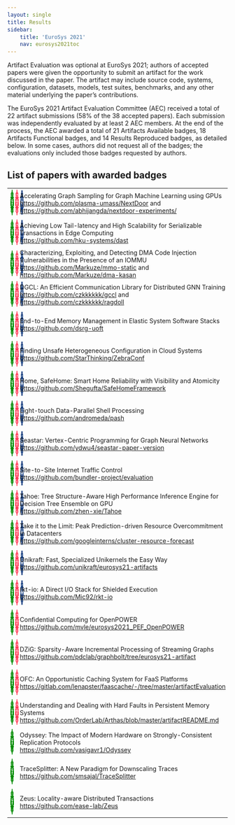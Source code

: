 ```yaml
---
layout: single
title: Results
sidebar:
    title: 'EuroSys 2021'
    nav: eurosys2021toc
---
```


Artifact Evaluation was optional at EuroSys 2021; authors of accepted papers were given the
opportunity to submit an artifact for the work discussed in the paper. The artifact may include
source code, systems, configuration, datasets, models, test suites, benchmarks, and any other
material underlying the paper’s contributions. 

The EuroSys 2021 Artifact Evaluation Committee (AEC) received a total of 22 artifact submissions
(58% of the 38 accepted papers). Each submission was independently evaluated by at least 2 AEC
members. At the end of the process, the AEC awarded a total of 21 Artifacts Available badges, 18
Artifacts Functional badges, and 14 Results Reproduced badges, as detailed below. In some cases,
authors did not request all of the badges; the evaluations only included those badges requested by
authors.


List of papers with awarded badges
----------------------------------

<table>
<tr>
  <td nowrap style="width:210px">
    <img style="width:60px; height:60px" src="/images/acm_available_1.1.png" alt="Artifacts Available badge">
    <img style="width:60px; height:60px" src="/images/acm_functional_1.1.png" alt="Artifacts Functional badge">
    <img style="width:60px; height:60px" src="/images/acm_reproduced_1.1.png" alt="Results Reproduced badge">
  </td>
  <td>
    Accelerating Graph Sampling for Graph Machine Learning using GPUs<br>
    <a href="https://github.com/plasma-umass/NextDoor">https://github.com/plasma-umass/NextDoor</a> and
    <a href="https://github.com/abhijangda/nextdoor-experiments/">https://github.com/abhijangda/nextdoor-experiments/</a>
  </td>
</tr>
<tr>
  <td nowrap>
    <img style="width:60px; height:60px" src="/images/acm_available_1.1.png" alt="Artifacts Available badge">
    <img style="width:60px; height:60px" src="/images/acm_functional_1.1.png" alt="Artifacts Functional badge">
    <img style="width:60px; height:60px" src="/images/acm_reproduced_1.1.png" alt="Results Reproduced badge">
  </td>
  <td>
    Achieving Low Tail-latency and High Scalability for Serializable Transactions in Edge Computing<br>
    <a href="https://github.com/hku-systems/dast">https://github.com/hku-systems/dast</a>
  </td>
</tr>
<tr>
  <td nowrap>
    <img style="width:60px; height:60px" src="/images/acm_available_1.1.png" alt="Artifacts Available badge">
    <img style="width:60px; height:60px" src="/images/acm_functional_1.1.png" alt="Artifacts Functional badge">
    <img style="width:60px; height:60px" src="/images/acm_reproduced_1.1.png" alt="Results Reproduced badge">
  </td>
  <td>
    Characterizing, Exploiting, and Detecting DMA Code Injection Vulnerabilities in the Presence of an IOMMU<br>
    <a href="https://github.com/Markuze/mmo-static">https://github.com/Markuze/mmo-static</a> and
    <a href="https://github.com/Markuze/dma-kasan">https://github.com/Markuze/dma-kasan</a>
  </td>
</tr>
<tr>
  <td nowrap>
    <img style="width:60px; height:60px" src="/images/acm_available_1.1.png" alt="Artifacts Available badge">
    <img style="width:60px; height:60px" src="/images/acm_functional_1.1.png" alt="Artifacts Functional badge">
    <img style="width:60px; height:60px" src="/images/acm_reproduced_1.1.png" alt="Results Reproduced badge">
  </td>
  <td>
    DGCL: An Efficient Communication Library for Distributed GNN Training<br>
    <a href="https://github.com/czkkkkkk/gccl">https://github.com/czkkkkkk/gccl</a> and
    <a href="https://github.com/czkkkkkk/ragdoll">https://github.com/czkkkkkk/ragdoll</a>
  </td>
</tr>
<tr>
  <td nowrap>
    <img style="width:60px; height:60px" src="/images/acm_available_1.1.png" alt="Artifacts Available badge">
    <img style="width:60px; height:60px" src="/images/acm_functional_1.1.png" alt="Artifacts Functional badge">
    <img style="width:60px; height:60px" src="/images/acm_reproduced_1.1.png" alt="Results Reproduced badge">
  </td>
  <td>
    End-to-End Memory Management in Elastic System Software Stacks<br>
    <a href="https://github.com/dsrg-uoft">https://github.com/dsrg-uoft</a>
  </td>
</tr>
<tr>
  <td nowrap>
    <img style="width:60px; height:60px" src="/images/acm_available_1.1.png" alt="Artifacts Available badge">
    <img style="width:60px; height:60px" src="/images/acm_functional_1.1.png" alt="Artifacts Functional badge">
    <img style="width:60px; height:60px" src="/images/acm_reproduced_1.1.png" alt="Results Reproduced badge">
  </td>
  <td>
    Finding Unsafe Heterogeneous Configuration in Cloud Systems<br>
    <a href="https://github.com/StarThinking/ZebraConf">https://github.com/StarThinking/ZebraConf</a>
  </td>
</tr>
<tr>
  <td nowrap>
    <img style="width:60px; height:60px" src="/images/acm_available_1.1.png" alt="Artifacts Available badge">
    <img style="width:60px; height:60px" src="/images/acm_functional_1.1.png" alt="Artifacts Functional badge">
    <img style="width:60px; height:60px" src="/images/acm_reproduced_1.1.png" alt="Results Reproduced badge">
  </td>
  <td>
    Home, SafeHome: Smart Home Reliability with Visibility and Atomicity<br>
    <a href="https://github.com/Shegufta/SafeHomeFramework">https://github.com/Shegufta/SafeHomeFramework</a>
  </td>
</tr>
<tr>
  <td nowrap>
    <img style="width:60px; height:60px" src="/images/acm_available_1.1.png" alt="Artifacts Available badge">
    <img style="width:60px; height:60px" src="/images/acm_functional_1.1.png" alt="Artifacts Functional badge">
    <img style="width:60px; height:60px" src="/images/acm_reproduced_1.1.png" alt="Results Reproduced badge">
  </td>
  <td>
    Light-touch Data-Parallel Shell Processing<br>
    <a href="https://github.com/andromeda/pash">https://github.com/andromeda/pash</a>
  </td>
</tr>
<tr>
  <td nowrap>
    <img style="width:60px; height:60px" src="/images/acm_available_1.1.png" alt="Artifacts Available badge">
    <img style="width:60px; height:60px" src="/images/acm_functional_1.1.png" alt="Artifacts Functional badge">
    <img style="width:60px; height:60px" src="/images/acm_reproduced_1.1.png" alt="Results Reproduced badge">
  </td>
  <td>
    Seastar: Vertex-Centric Programming for Graph Neural Networks<br>
    <a href="https://github.com/ydwu4/seastar-paper-version">https://github.com/ydwu4/seastar-paper-version</a>
  </td>
</tr>
<tr>
  <td nowrap>
    <img style="width:60px; height:60px" src="/images/acm_available_1.1.png" alt="Artifacts Available badge">
    <img style="width:60px; height:60px" src="/images/acm_functional_1.1.png" alt="Artifacts Functional badge">
    <img style="width:60px; height:60px" src="/images/acm_reproduced_1.1.png" alt="Results Reproduced badge">
  </td>
  <td>
    Site-to-Site Internet Traffic Control<br>
    <a href="https://github.com/bundler-project/evaluation">https://github.com/bundler-project/evaluation</a>
  </td>
</tr>
<tr>
  <td nowrap>
    <img style="width:60px; height:60px" src="/images/acm_available_1.1.png" alt="Artifacts Available badge">
    <img style="width:60px; height:60px" src="/images/acm_functional_1.1.png" alt="Artifacts Functional badge">
    <img style="width:60px; height:60px" src="/images/acm_reproduced_1.1.png" alt="Results Reproduced badge">
  </td>
  <td>
    Tahoe: Tree Structure-Aware High Performance Inference Engine for Decision Tree Ensemble on GPU<br>
    <a href="https://github.com/zhen-xie/Tahoe">https://github.com/zhen-xie/Tahoe</a>
  </td>
</tr>
<tr>
  <td nowrap>
    <img style="width:60px; height:60px" src="/images/acm_available_1.1.png" alt="Artifacts Available badge">
    <img style="width:60px; height:60px" src="/images/acm_functional_1.1.png" alt="Artifacts Functional badge">
    <img style="width:60px; height:60px" src="/images/acm_reproduced_1.1.png" alt="Results Reproduced badge">
  </td>
  <td>
    Take it to the Limit: Peak Prediction-driven Resource Overcommitment in Datacenters<br>
    <a href="https://github.com/googleinterns/cluster-resource-forecast">https://github.com/googleinterns/cluster-resource-forecast</a>
  </td>
</tr>
<tr>
  <td nowrap>
    <img style="width:60px; height:60px" src="/images/acm_available_1.1.png" alt="Artifacts Available badge">
    <img style="width:60px; height:60px" src="/images/acm_functional_1.1.png" alt="Artifacts Functional badge">
    <img style="width:60px; height:60px" src="/images/acm_reproduced_1.1.png" alt="Results Reproduced badge">
  </td>
  <td>
    Unikraft: Fast, Specialized Unikernels the Easy Way<br>
    <a href="https://github.com/unikraft/eurosys21-artifacts">https://github.com/unikraft/eurosys21-artifacts</a>
  </td>
</tr>
<tr>
  <td nowrap>
    <img style="width:60px; height:60px" src="/images/acm_available_1.1.png" alt="Artifacts Available badge">
    <img style="width:60px; height:60px" src="/images/acm_functional_1.1.png" alt="Artifacts Functional badge">
    <img style="width:60px; height:60px" src="/images/acm_reproduced_1.1.png" alt="Results Reproduced badge">
  </td>
  <td>
    rkt-io: A Direct I/O Stack for Shielded Execution<br>
    <a href="https://github.com/Mic92/rkt-io">https://github.com/Mic92/rkt-io</a>
  </td>
</tr>
<tr>
  <td nowrap>
    <img style="width:60px; height:60px" src="/images/acm_available_1.1.png" alt="Artifacts Available badge">
    <img style="width:60px; height:60px" src="/images/acm_functional_1.1.png" alt="Artifacts Functional badge">
  </td>
  <td>
    Confidential Computing for OpenPOWER<br>
    <a href="https://github.com/mvle/eurosys2021_PEF_OpenPOWER">https://github.com/mvle/eurosys2021_PEF_OpenPOWER</a>
  </td>
</tr>
<tr>
  <td nowrap>
    <img style="width:60px; height:60px" src="/images/acm_available_1.1.png" alt="Artifacts Available badge">
    <img style="width:60px; height:60px" src="/images/acm_functional_1.1.png" alt="Artifacts Functional badge">
  </td>
  <td>
    DZiG: Sparsity-Aware Incremental Processing of Streaming Graphs<br>
    <a href="https://github.com/pdclab/graphbolt/tree/eurosys21-artifact">https://github.com/pdclab/graphbolt/tree/eurosys21-artifact</a>
  </td>
</tr>
<tr>
  <td nowrap>
    <img style="width:60px; height:60px" src="/images/acm_available_1.1.png" alt="Artifacts Available badge">
    <img style="width:60px; height:60px" src="/images/acm_functional_1.1.png" alt="Artifacts Functional badge">
  </td>
  <td>
    OFC: An Opportunistic Caching System for FaaS Platforms<br>
    <a href="https://gitlab.com/lenapster/faascache/-/tree/master/artifactEvaluation">https://gitlab.com/lenapster/faascache/-/tree/master/artifactEvaluation</a>
  </td>
</tr>
<tr>
  <td nowrap>
    <img style="width:60px; height:60px" src="/images/acm_available_1.1.png" alt="Artifacts Available badge">
    <img style="width:60px; height:60px" src="/images/acm_functional_1.1.png" alt="Artifacts Functional badge">
  </td>
  <td>
    Understanding and Dealing with Hard Faults in Persistent Memory Systems<br>
    <a href="https://github.com/OrderLab/Arthas/blob/master/artifactREADME.md">https://github.com/OrderLab/Arthas/blob/master/artifactREADME.md</a>
  </td>
</tr>
<tr>
  <td nowrap>
    <img style="width:60px; height:60px" src="/images/acm_available_1.1.png" alt="Artifacts Available badge">
  </td>
  <td>
    Odyssey: The Impact of Modern Hardware on Strongly-Consistent Replication Protocols<br>
    <a href="https://github.com/vasigavr1/Odyssey">https://github.com/vasigavr1/Odyssey</a>
  </td>
</tr>
<tr>
  <td nowrap>
    <img style="width:60px; height:60px" src="/images/acm_available_1.1.png" alt="Artifacts Available badge">
  </td>
  <td>
    TraceSplitter: A New Paradigm for Downscaling Traces<br>
    <a href="https://github.com/smsajal/TraceSplitter">https://github.com/smsajal/TraceSplitter</a>
  </td>
</tr>
<tr>
  <td nowrap>
    <img style="width:60px; height:60px" src="/images/acm_available_1.1.png" alt="Artifacts Available badge">
  </td>
  <td>
    Zeus: Locality-aware Distributed Transactions<br>
    <a href="https://github.com/ease-lab/Zeus">https://github.com/ease-lab/Zeus</a>
  </td>
</tr>
</table>
